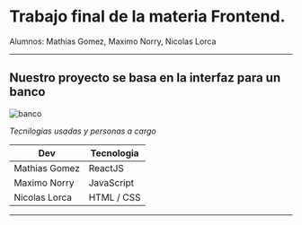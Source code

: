 # Trabajo final de la materia Frontend.

Alumnos: Mathias Gomez, Maximo Norry, Nicolas Lorca

---

## Nuestro proyecto se basa en la interfaz para un banco

![banco](https://i.imgur.com/9dI1ekD.png)

_Tecnilogias usadas y personas a cargo_

| Dev  | Tecnologia |
| ------------- | ------------- |
| Mathias Gomez  | ReactJS  |
| Maximo Norry  | JavaScript  |
| Nicolas Lorca | HTML / CSS  |


---
